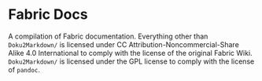 # Fabric Docs

A compilation of Fabric documentation. 
Everything other than `Doku2Markdown/` is licensed under CC Attribution-Noncommercial-Share Alike 4.0 International to comply with the license of the original Fabric Wiki.
`Doku2Markdown/` is licensed under the GPL license to comply with the license of `pandoc`.
